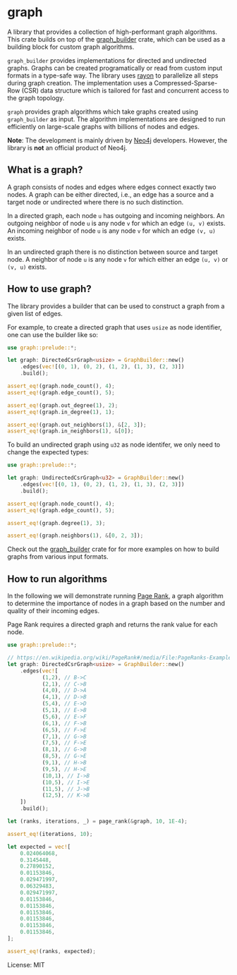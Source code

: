 # graph

A library that provides a collection of high-performant graph algorithms.
This crate builds on top of the [graph_builder](https://docs.rs/graph_builder/latest/)
crate, which can be used as a building block for custom graph algorithms.

`graph_builder` provides implementations for directed and undirected graphs.
Graphs can be created programatically or read from custom input formats in a
type-safe way. The library uses [rayon](https://github.com/rayon-rs/rayon)
to parallelize all steps during graph creation. The implementation uses a
Compressed-Sparse-Row (CSR) data structure which is tailored for fast and
 concurrent access to the graph topology.

`graph` provides graph algorithms which take graphs created using `graph_builder`
as input. The algorithm implementations are designed to run efficiently on
large-scale graphs with billions of nodes and edges.

**Note**: The development is mainly driven by
[Neo4j](https://github.com/neo4j/neo4j) developers. However, the library is
__not__ an official product of Neo4j.

## What is a graph?

A graph consists of nodes and edges where edges connect exactly two nodes. A
graph can be either directed, i.e., an edge has a source and a target node
or undirected where there is no such distinction.

In a directed graph, each node `u` has outgoing and incoming neighbors. An
outgoing neighbor of node `u` is any node `v` for which an edge `(u, v)`
exists. An incoming neighbor of node `u` is any node `v` for which an edge
`(v, u)` exists.

In an undirected graph there is no distinction between source and target
node. A neighbor of node `u` is any node `v` for which either an edge `(u,
v)` or `(v, u)` exists.

## How to use graph?

The library provides a builder that can be used to construct a graph from a
given list of edges.

For example, to create a directed graph that uses `usize` as node
identifier, one can use the builder like so:

```rust
use graph::prelude::*;

let graph: DirectedCsrGraph<usize> = GraphBuilder::new()
    .edges(vec![(0, 1), (0, 2), (1, 2), (1, 3), (2, 3)])
    .build();

assert_eq!(graph.node_count(), 4);
assert_eq!(graph.edge_count(), 5);

assert_eq!(graph.out_degree(1), 2);
assert_eq!(graph.in_degree(1), 1);

assert_eq!(graph.out_neighbors(1), &[2, 3]);
assert_eq!(graph.in_neighbors(1), &[0]);
```

To build an undirected graph using `u32` as node identifer, we only need to
change the expected types:

```rust
use graph::prelude::*;

let graph: UndirectedCsrGraph<u32> = GraphBuilder::new()
    .edges(vec![(0, 1), (0, 2), (1, 2), (1, 3), (2, 3)])
    .build();

assert_eq!(graph.node_count(), 4);
assert_eq!(graph.edge_count(), 5);

assert_eq!(graph.degree(1), 3);

assert_eq!(graph.neighbors(1), &[0, 2, 3]);
```

Check out the [graph_builder](https://docs.rs/graph_builder/latest/) crate for
for more examples on how to build graphs from various input formats.

## How to run algorithms

In the following we will demonstrate running [Page Rank](https://en.wikipedia.org/wiki/PageRank),
a graph algorithm to determine the importance of nodes in a graph based on the
number and quality of their incoming edges.

Page Rank requires a directed graph and returns the rank value for each node.

```rust
use graph::prelude::*;

// https://en.wikipedia.org/wiki/PageRank#/media/File:PageRanks-Example.svg
let graph: DirectedCsrGraph<usize> = GraphBuilder::new()
    .edges(vec![
           (1,2), // B->C
           (2,1), // C->B
           (4,0), // D->A
           (4,1), // D->B
           (5,4), // E->D
           (5,1), // E->B
           (5,6), // E->F
           (6,1), // F->B
           (6,5), // F->E
           (7,1), // G->B
           (7,5), // F->E
           (8,1), // G->B
           (8,5), // G->E
           (9,1), // H->B
           (9,5), // H->E
           (10,1), // I->B
           (10,5), // I->E
           (11,5), // J->B
           (12,5), // K->B
    ])
    .build();

let (ranks, iterations, _) = page_rank(&graph, 10, 1E-4);

assert_eq!(iterations, 10);

let expected = vec![
    0.024064068,
    0.3145448,
    0.27890152,
    0.01153846,
    0.029471997,
    0.06329483,
    0.029471997,
    0.01153846,
    0.01153846,
    0.01153846,
    0.01153846,
    0.01153846,
    0.01153846,
];

assert_eq!(ranks, expected);
```

License: MIT
